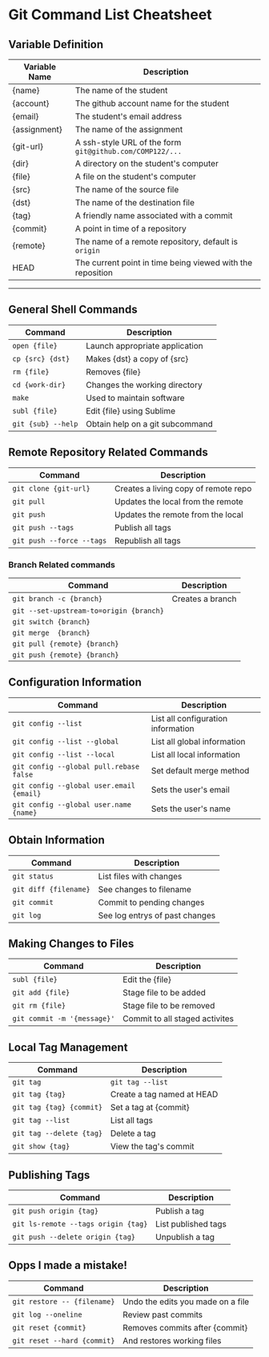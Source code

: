 # Git Command List Cheatsheet


## Variable Definition

 | Variable Name | Description                                                    |
 |---------------|----------------------------------------------------------------|
 | {name}        | The name of the student                                        |
 | {account}     | The github account name for the student                        |
 | {email}       | The student's email address                                    |
 | {assignment}  | The name of the assignment                                     |
 | {git-url}     | A ssh-style URL of the form `git@github.com/COMP122/...`       |
 | {dir}         | A directory on the student's computer                          |
 | {file}        | A file on the student's computer                               |
 | {src}         | The name of the source file                                    |
 | {dst}         | The name of the destination file                               |
 | {tag}         | A friendly name associated with a commit                       |
 | {commit}      | A point in time of a repository                                |
 | {remote}      | The name of a remote repository, default is `origin`
 | HEAD          | The current point in time being viewed with the reposition     |


---
## General Shell Commands

 | Command            | Description                      |
 |--------------------|----------------------------------|
 | `open {file}`      | Launch appropriate application   |
 | `cp {src} {dst}`   | Makes {dst} a copy of {src}      |
 | `rm {file}`        | Removes {file}                   |
 | `cd {work-dir}`    | Changes the working directory    |
 | `make`             | Used to maintain software        |
 | `subl {file}`      | Edit {file} using Sublime        |
 | `git {sub} --help` | Obtain help on a git subcommand  |


## Remote Repository Related Commands

 | Command                     | Description                          |
 |-----------------------------|--------------------------------------|
 | `git clone {git-url}`       | Creates a living copy of remote repo |
 | `git pull`                  | Updates the local from the remote    |
 | `git push`                  | Updates the remote from the local    |
 | `git push --tags`           | Publish all tags                     |
 | `git push --force --tags`   | Republish all tags                   |

### Branch Related commands

 | Command                                 | Description                          |
 |-----------------------------------------|--------------------------------------|
 | `git branch -c {branch}`                | Creates a branch                     |
 | `git --set-upstream-to=origin {branch}` |
 | `git switch {branch}`       |
 | `git merge  {branch}`       |
 | `git pull {remote} {branch}`  |
 | `git push {remote} {branch}`  |


## Configuration Information

 | Command                                  | Description                        |
 |------------------------------------------|------------------------------------|
 | `git config --list`                      | List all configuration information |
 | `git config --list --global`             | List all global information        |
 | `git config --list --local`              | List all local information         |
 | `git config --global pull.rebase false ` | Set default merge method           |
 | `git config --global user.email {email}` | Sets the user's email              |
 | `git config --global user.name {name}`   | Sets the user's name               |

## Obtain Information

 | Command                     | Description                         |
 |-----------------------------|-------------------------------------|
 | `git status`                | List files with changes             |  
 | `git diff {filename}`       | See changes to filename             |
 | `git commit`                | Commit to pending changes           |
 | `git log`                   | See log entrys of past changes      |


## Making Changes to Files

 | Command                     | Description                          |
 |-----------------------------|--------------------------------------|
 | `subl {file}`               | Edit the {file}                      |
 | `git add {file}`            | Stage file to be added               |
 | `git rm {file}`             | Stage file to be removed             |
 | `git commit -m '{message}'` | Commit to all staged activites       |


## Local Tag Management

 | Command                  | Description                  |
 |--------------------------|------------------------------|
 | `git tag`                | `git tag --list`             |
 | `git tag {tag}`          | Create a tag named at HEAD   |
 | `git tag {tag} {commit}` | Set a tag at {commit}        |
 | `git tag --list`         | List all tags                |
 | `git tag --delete {tag}` | Delete a tag                 |
 | `git show {tag}`         | View the tag's commit        |


## Publishing Tags

 | Command                             | Description           |
 |-------------------------------------|-----------------------|
 | `git push origin {tag}`             | Publish a tag         |
 | `git ls-remote --tags origin {tag}` | List published tags   |
 | `git push --delete origin {tag}`    | Unpublish a tag       |

## Opps I made a mistake!

 | Command                       | Description                       |
 |-------------------------------|-----------------------------------|
 | `git restore -- {filename}`   | Undo the edits you made on a file |
 | `git log --oneline`           | Review past commits               |
 | `git reset {commit}`          | Removes commits after {commit}    |
 | `git reset --hard {commit}`   | And restores working files        |


